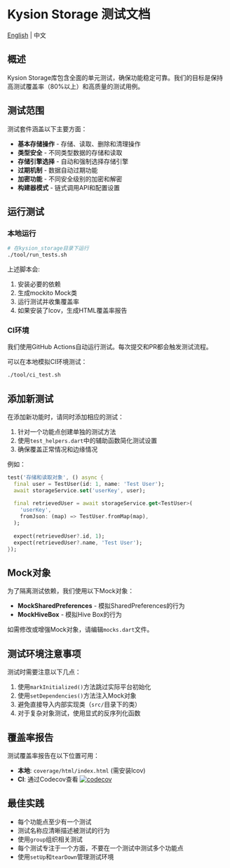 # Kysion Storage 测试文档

[English](TESTING.md) | 中文

## 概述

Kysion Storage库包含全面的单元测试，确保功能稳定可靠。我们的目标是保持高测试覆盖率（80%以上）和高质量的测试用例。

## 测试范围

测试套件涵盖以下主要方面：

- **基本存储操作** - 存储、读取、删除和清理操作
- **类型安全** - 不同类型数据的存储和读取
- **存储引擎选择** - 自动和强制选择存储引擎
- **过期机制** - 数据自动过期功能
- **加密功能** - 不同安全级别的加密和解密
- **构建器模式** - 链式调用API和配置设置

## 运行测试

### 本地运行

```bash
# 在kysion_storage目录下运行
./tool/run_tests.sh
```

上述脚本会:

1. 安装必要的依赖
2. 生成mockito Mock类
3. 运行测试并收集覆盖率
4. 如果安装了lcov，生成HTML覆盖率报告

### CI环境

我们使用GitHub Actions自动运行测试。每次提交和PR都会触发测试流程。

可以在本地模拟CI环境测试：

```bash
./tool/ci_test.sh
```

## 添加新测试

在添加新功能时，请同时添加相应的测试：

1. 针对一个功能点创建单独的测试方法
2. 使用`test_helpers.dart`中的辅助函数简化测试设置
3. 确保覆盖正常情况和边缘情况

例如：

```dart
test('存储和读取对象', () async {
  final user = TestUser(id: 1, name: 'Test User');
  await storageService.set('userKey', user);
  
  final retrievedUser = await storageService.get<TestUser>(
    'userKey',
    fromJson: (map) => TestUser.fromMap(map),
  );
  
  expect(retrievedUser?.id, 1);
  expect(retrievedUser?.name, 'Test User');
});
```

## Mock对象

为了隔离测试依赖，我们使用以下Mock对象：

- **MockSharedPreferences** - 模拟SharedPreferences的行为
- **MockHiveBox** - 模拟Hive Box的行为

如需修改或增强Mock对象，请编辑`mocks.dart`文件。

## 测试环境注意事项

测试时需要注意以下几点：

1. 使用`markInitialized()`方法跳过实际平台初始化
2. 使用`setDependencies()`方法注入Mock对象
3. 避免直接导入内部实现类（`src/`目录下的类）
4. 对于复杂对象测试，使用显式的反序列化函数

## 覆盖率报告

测试覆盖率报告在以下位置可用：

- **本地**: `coverage/html/index.html` (需安装lcov)
- **CI**: 通过Codecov查看 [![codecov](https://img.shields.io/badge/codecov-1.1.0+-blue)](https://codecov.io/gh/kysion/kysion_storage)

## 最佳实践

- 每个功能点至少有一个测试
- 测试名称应清晰描述被测试的行为
- 使用`group`组织相关测试
- 每个测试专注于一个方面，不要在一个测试中测试多个功能点
- 使用`setUp`和`tearDown`管理测试环境
